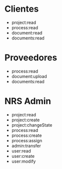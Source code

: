 # Clientes

- project:read
- process:read
- document:read
- documents:read

# Proveedores

- process:read
- document:upload
- documents:read

# NRS Admin

- project:read
- project:create
- project:changeState
- process:read
- process:create
- process:assign
- admin:transfer
- user:read
- user:create
- user:modify

